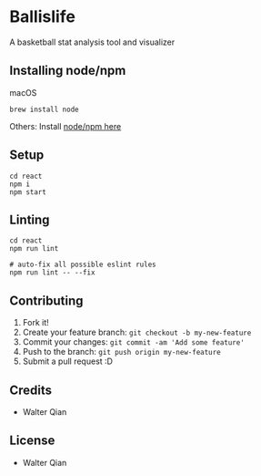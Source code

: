 Ballislife
=======================
A basketball stat analysis tool and visualizer

## Installing node/npm
macOS
```
brew install node
```
Others:
Install [node/npm here](https://nodejs.org/en/)

## Setup
```
cd react
npm i
npm start
```

## Linting
```
cd react
npm run lint

# auto-fix all possible eslint rules
npm run lint -- --fix
```

## Contributing
1. Fork it!
2. Create your feature branch: `git checkout -b my-new-feature`
3. Commit your changes: `git commit -am 'Add some feature'`
4. Push to the branch: `git push origin my-new-feature`
5. Submit a pull request :D

## Credits
* Walter Qian

## License
* Walter Qian
